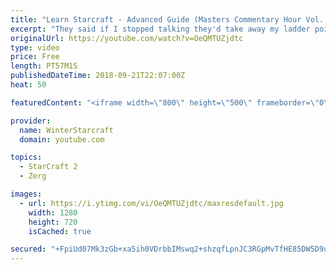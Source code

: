 ```yaml
---
title: "Learn Starcraft - Advanced Guide (Masters Commentary Hour Vol. 1)"
excerpt: "They said if I stopped talking they'd take away my ladder points. Next one I upload will have more terran/toss blame RNGesus."
originalUrl: https://youtube.com/watch?v=OeQMTUZjdtc
type: video
price: Free
length: PT57M1S
publishedDateTime: 2018-09-21T22:07:00Z
heat: 50

featuredContent: "<iframe width=\"800\" height=\"500\" frameborder=\"0\" src=\"https://www.youtube.com/embed/OeQMTUZjdtc\" allow=\"accelerometer; autoplay; encrypted-media; gyroscope; picture-in-picture\" allowfullscreen></iframe>"

provider:
  name: WinterStarcraft
  domain: youtube.com

topics:
  - StarCraft 2
  - Zerg

images:
  - url: https://i.ytimg.com/vi/OeQMTUZjdtc/maxresdefault.jpg
    width: 1280
    height: 720
    isCached: true

secured: "+FpiUd07Mk3zGb+xa5ih0VDrbbIMswq2+shzqfLpnJC3RGpMvTfHE85DW5D9uOYogJB5OnUXWtq/3qBLd1Mx5jTvasFkLzCmeMbnUfj7v+3YxXZ42Yd5OOTU7HN6oY/agfdNIaKSoJoxJ5iOIpENn0L8YfpRGA9DbSu+5D2PkQCbLOyG64t7CP1p9pcjRJi/8NZnX7aqDQn2LFqH6EyJgmO6GsAN6/j/moHcHidFqIj5FJ0BfvCBk3OmZuyGFmdTLRqDuT21mViY+cunaTKGpmzeXZ6dRZCy6u5XBomuF1Glb8mA/OI+FQ6vgDZOGGg0R/IL7xzQITqh3v0bGtO43KhCs9aSQ8pKQutRSSqZfXsEnH+e1DjXHD9qoQ08VZbufEBGZx7TUk1sySbpOAZdk8foay2iNdIu4oLfkw0IrMk=;h6vg2sYeE/xNUnFEDGqLkg=="
---
```


